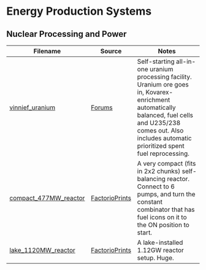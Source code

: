 # Energy Production Systems

## Nuclear Processing and Power

Filename | Source | Notes
--- | --- | ---
[vinnief_uranium](vinnief_uranium.txt) | [Forums](https://forums.factorio.com/viewtopic.php?f=208&t=57800) | Self-starting all-in-one uranium processing facility.  Uranium ore goes in, Kovarex-enrichment automatically balanced, fuel cells and U235/238 comes out.  Also includes automatic prioritized spent fuel reprocessing.
[compact_477MW_reactor](compact_477MW_reactor.txt) | [FactorioPrints](https://factorioprints.com/view/-LGzh1rL3S0dU-eJHfcr) | A very compact (fits in 2x2 chunks) self-balancing reactor.  Connect to 6 pumps, and turn the constant combinator that has fuel icons on it to the ON position to start.
[lake_1120MW_reactor](lake_1120MW_reactor.txt) | [FactorioPrints](https://factorioprints.com/view/-LjCwDBi-eEZKV3Sycvt) | A lake-installed 1.12GW reactor setup.  Huge.